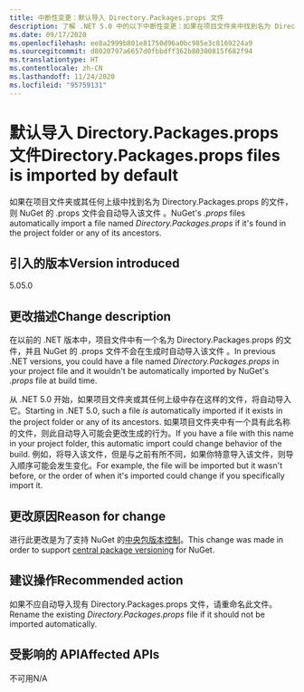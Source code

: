```yaml
---
title: 中断性变更：默认导入 Directory.Packages.props 文件
description: 了解 .NET 5.0 中的以下中断性变更：如果在项目文件夹中找到名为 Directory.Packages.props 的文件，则 NuGet 的 .props 文件会自动导入该文件。
ms.date: 09/17/2020
ms.openlocfilehash: ee8a2999b801e81750d96a0bc985e3c8169224a9
ms.sourcegitcommit: d8020797a6657d0fbbdff362b80300815f682f94
ms.translationtype: HT
ms.contentlocale: zh-CN
ms.lasthandoff: 11/24/2020
ms.locfileid: "95759131"
---
```

# <a name="directorypackagesprops-files-is-imported-by-default"></a><span data-ttu-id="25099-103">默认导入 Directory.Packages.props 文件</span><span class="sxs-lookup"><span data-stu-id="25099-103">Directory.Packages.props files is imported by default</span></span>

<span data-ttu-id="25099-104">如果在项目文件夹或其任何上级中找到名为 Directory.Packages.props 的文件，则 NuGet 的 .props 文件会自动导入该文件 。</span><span class="sxs-lookup"><span data-stu-id="25099-104">NuGet's *.props* files automatically import a file named *Directory.Packages.props* if it's found in the project folder or any of its ancestors.</span></span>

## <a name="version-introduced"></a><span data-ttu-id="25099-105">引入的版本</span><span class="sxs-lookup"><span data-stu-id="25099-105">Version introduced</span></span>

<span data-ttu-id="25099-106">5.0</span><span class="sxs-lookup"><span data-stu-id="25099-106">5.0</span></span>

## <a name="change-description"></a><span data-ttu-id="25099-107">更改描述</span><span class="sxs-lookup"><span data-stu-id="25099-107">Change description</span></span>

<span data-ttu-id="25099-108">在以前的 .NET 版本中，项目文件中有一个名为 Directory.Packages.props 的文件，并且 NuGet 的 .props 文件不会在生成时自动导入该文件 。</span><span class="sxs-lookup"><span data-stu-id="25099-108">In previous .NET versions, you could have a file named *Directory.Packages.props* in your project file and it wouldn't be automatically imported by NuGet's *.props* file at build time.</span></span>

<span data-ttu-id="25099-109">从 .NET 5.0 开始，如果项目文件夹或其任何上级中存在这样的文件，将自动导入它。</span><span class="sxs-lookup"><span data-stu-id="25099-109">Starting in .NET 5.0, such a file *is* automatically imported if it exists in the project folder or any of its ancestors.</span></span> <span data-ttu-id="25099-110">如果项目文件夹中有一个具有此名称的文件，则此自动导入可能会更改生成的行为。</span><span class="sxs-lookup"><span data-stu-id="25099-110">If you have a file with this name in your project folder, this automatic import could change behavior of the build.</span></span> <span data-ttu-id="25099-111">例如，将导入该文件，但是与之前有所不同，如果你特意导入该文件，则导入顺序可能会发生变化。</span><span class="sxs-lookup"><span data-stu-id="25099-111">For example, the file will be imported but it wasn't before, or the order of when it's imported could change if you specifically import it.</span></span>

## <a name="reason-for-change"></a><span data-ttu-id="25099-112">更改原因</span><span class="sxs-lookup"><span data-stu-id="25099-112">Reason for change</span></span>

<span data-ttu-id="25099-113">进行此更改是为了支持 NuGet 的[中央包版本控制](https://github.com/NuGet/Home/wiki/Centrally-managing-NuGet-package-versions)。</span><span class="sxs-lookup"><span data-stu-id="25099-113">This change was made in order to support [central package versioning](https://github.com/NuGet/Home/wiki/Centrally-managing-NuGet-package-versions) for NuGet.</span></span>

## <a name="recommended-action"></a><span data-ttu-id="25099-114">建议操作</span><span class="sxs-lookup"><span data-stu-id="25099-114">Recommended action</span></span>

<span data-ttu-id="25099-115">如果不应自动导入现有 Directory.Packages.props 文件，请重命名此文件。</span><span class="sxs-lookup"><span data-stu-id="25099-115">Rename the existing *Directory.Packages.props* file if it should not be imported automatically.</span></span>

## <a name="affected-apis"></a><span data-ttu-id="25099-116">受影响的 API</span><span class="sxs-lookup"><span data-stu-id="25099-116">Affected APIs</span></span>

<span data-ttu-id="25099-117">不可用</span><span class="sxs-lookup"><span data-stu-id="25099-117">N/A</span></span>

<!--

### Affected APIs

Not detectable via API analysis.

### Category

MSBuild

-->
